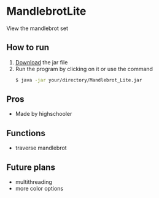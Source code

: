 # MandlebrotLite
View the mandlebrot set
## How to run
1. [Download](https://github.com/TorinF/JavaProject-CSA/releases) the jar file
2. Run the program by clicking on it
   or use the command 
   ```bash
   $ java -jar your/directory/Mandlebrot_Lite.jar
   ```
## Pros
* Made by highschooler
## Functions
* traverse mandlebrot
## Future plans
* multithreading
* more color options
